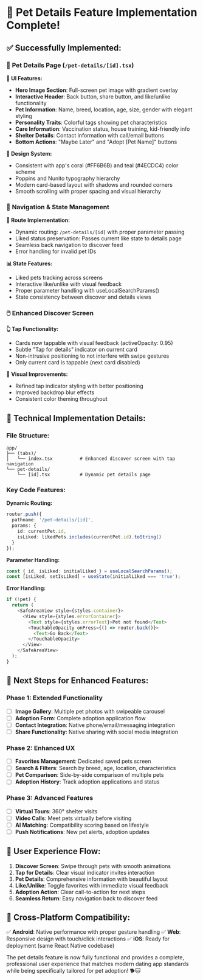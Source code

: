 # 🎉 Pet Details Feature Implementation Complete!

## ✅ **Successfully Implemented:**

### 📱 **Pet Details Page (`/pet-details/[id].tsx`)**

**🎨 UI Features:**
- **Hero Image Section**: Full-screen pet image with gradient overlay
- **Interactive Header**: Back button, share button, and like/unlike functionality
- **Pet Information**: Name, breed, location, age, size, gender with elegant styling
- **Personality Traits**: Colorful tags showing pet characteristics
- **Care Information**: Vaccination status, house training, kid-friendly info
- **Shelter Details**: Contact information with call/email buttons
- **Bottom Actions**: "Maybe Later" and "Adopt [Pet Name]" buttons

**📐 Design System:**
- Consistent with app's coral (#FF6B6B) and teal (#4ECDC4) color scheme
- Poppins and Nunito typography hierarchy
- Modern card-based layout with shadows and rounded corners
- Smooth scrolling with proper spacing and visual hierarchy

### 🔄 **Navigation & State Management**

**🎯 Route Implementation:**
- Dynamic routing: `/pet-details/[id]` with proper parameter passing
- Liked status preservation: Passes current like state to details page
- Seamless back navigation to discover feed
- Error handling for invalid pet IDs

**📊 State Features:**
- Liked pets tracking across screens
- Interactive like/unlike with visual feedback
- Proper parameter handling with useLocalSearchParams()
- State consistency between discover and details views

### 🖱️ **Enhanced Discover Screen**

**👆 Tap Functionality:**
- Cards now tappable with visual feedback (activeOpacity: 0.95)
- Subtle "Tap for details" indicator on current card
- Non-intrusive positioning to not interfere with swipe gestures
- Only current card is tappable (next card disabled)

**🎨 Visual Improvements:**
- Refined tap indicator styling with better positioning
- Improved backdrop blur effects
- Consistent color theming throughout

## 🔧 **Technical Implementation Details:**

### **File Structure:**
```
app/
├── (tabs)/
│   └── index.tsx          # Enhanced discover screen with tap navigation
└── pet-details/
    └── [id].tsx           # Dynamic pet details page
```

### **Key Code Features:**

**Dynamic Routing:**
```typescript
router.push({
  pathname: '/pet-details/[id]',
  params: { 
    id: currentPet.id,
    isLiked: likedPets.includes(currentPet.id).toString()
  }
});
```

**Parameter Handling:**
```typescript
const { id, isLiked: initialLiked } = useLocalSearchParams();
const [isLiked, setIsLiked] = useState(initialLiked === 'true');
```

**Error Handling:**
```typescript
if (!pet) {
  return (
    <SafeAreaView style={styles.container}>
      <View style={styles.errorContainer}>
        <Text style={styles.errorText}>Pet not found</Text>
        <TouchableOpacity onPress={() => router.back()}>
          <Text>Go Back</Text>
        </TouchableOpacity>
      </View>
    </SafeAreaView>
  );
}
```

## 🚀 **Next Steps for Enhanced Features:**

### **Phase 1: Extended Functionality**
- [ ] **Image Gallery**: Multiple pet photos with swipeable carousel
- [ ] **Adoption Form**: Complete adoption application flow
- [ ] **Contact Integration**: Native phone/email/messaging integration
- [ ] **Share Functionality**: Native sharing with social media integration

### **Phase 2: Enhanced UX**
- [ ] **Favorites Management**: Dedicated saved pets screen
- [ ] **Search & Filters**: Search by breed, age, location, characteristics
- [ ] **Pet Comparison**: Side-by-side comparison of multiple pets
- [ ] **Adoption History**: Track adoption applications and status

### **Phase 3: Advanced Features**
- [ ] **Virtual Tours**: 360° shelter visits
- [ ] **Video Calls**: Meet pets virtually before visiting
- [ ] **AI Matching**: Compatibility scoring based on lifestyle
- [ ] **Push Notifications**: New pet alerts, adoption updates

## 🎯 **User Experience Flow:**

1. **Discover Screen**: Swipe through pets with smooth animations
2. **Tap for Details**: Clear visual indicator invites interaction
3. **Pet Details**: Comprehensive information with beautiful layout
4. **Like/Unlike**: Toggle favorites with immediate visual feedback
5. **Adoption Action**: Clear call-to-action for next steps
6. **Seamless Return**: Easy navigation back to discover feed

## 📱 **Cross-Platform Compatibility:**

✅ **Android**: Native performance with proper gesture handling
✅ **Web**: Responsive design with touch/click interactions
✅ **iOS**: Ready for deployment (same React Native codebase)

The pet details feature is now fully functional and provides a complete, professional user experience that matches modern dating app standards while being specifically tailored for pet adoption! 🐕🐱
